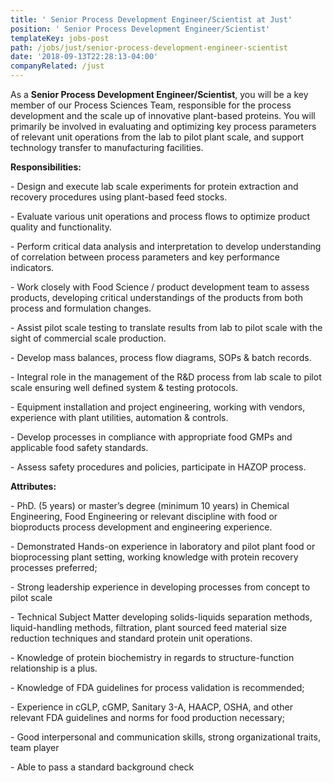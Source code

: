 ```yaml
---
title: ' Senior Process Development Engineer/Scientist at Just'
position: ' Senior Process Development Engineer/Scientist'
templateKey: jobs-post
path: /jobs/just/senior-process-development-engineer-scientist
date: '2018-09-13T22:28:13-04:00'
companyRelated: /just
---
```

As a **Senior Process Development Engineer/Scientist**, you will be a key member of our Process Sciences Team, responsible for the process development and the scale up of innovative plant-based proteins. You will primarily be involved in evaluating and optimizing key process parameters of relevant unit operations from the lab to pilot plant scale, and support technology transfer to manufacturing facilities.



**Responsibilities:**

\- Design and execute lab scale experiments for protein extraction and recovery procedures using plant-based feed stocks.

\- Evaluate various unit operations and process flows to optimize product quality and functionality.

\- Perform critical data analysis and interpretation to develop understanding of correlation between process parameters and key performance indicators.

\- Work closely with Food Science / product development team to assess products, developing critical understandings of the products from both process and formulation changes.

\- Assist pilot scale testing to translate results from lab to pilot scale with the sight of commercial scale production.

\- Develop mass balances, process flow diagrams, SOPs & batch records.

\- Integral role in the management of the R&D process from lab scale to pilot scale ensuring well defined system & testing protocols.

\- Equipment installation and project engineering, working with vendors, experience with plant utilities, automation & controls.

\- Develop processes in compliance with appropriate food GMPs and applicable food safety standards.

\- Assess safety procedures and policies, participate in HAZOP process.



**Attributes:**

\- PhD. (5 years) or master’s degree (minimum 10 years) in Chemical Engineering, Food Engineering or relevant discipline with food or bioproducts process development and engineering experience.

\- Demonstrated Hands-on experience in laboratory and pilot plant food or bioprocessing plant setting, working knowledge with protein recovery processes preferred;

\- Strong leadership experience in developing processes from concept to pilot scale

\- Technical Subject Matter developing solids-liquids separation methods, liquid-handling methods, filtration, plant sourced feed material size reduction techniques and standard protein unit operations.

\- Knowledge of protein biochemistry in regards to structure-function relationship is a plus.

\- Knowledge of FDA guidelines for process validation is recommended;

\- Experience in cGLP, cGMP, Sanitary 3-A, HAACP, OSHA, and other relevant FDA guidelines and norms for food production necessary;

\- Good interpersonal and communication skills, strong organizational traits, team player

\- Able to pass a standard background check
